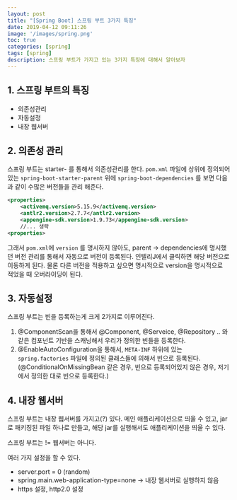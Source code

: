 ```yaml
---
layout: post
title: "[Spring Boot] 스프링 부트 3가지 특징" 
date: 2019-04-12 09:11:26
image: '/images/spring.png'
toc: true
categories: [spring]
tags: [spring]
description: 스프링 부트가 가지고 있는 3가지 특징에 대해서 알아보자
---
```


## 1. 스프링 부트의 특징

- 의존성관리
- 자동설정
- 내장 웹서버

## 2. 의존성 관리

스프링 부트는 starter- 를 통해서 의존성관리를 한다. `pom.xml` 파일에 상위에 정의되어있는 `spring-boot-starter-parent` 위에 `spring-boot-dependencies` 를 보면 다음과 같이 수많은 버전들을 관리 해준다.

```xml
<properties>
	<activemq.version>5.15.9</activemq.version>
	<antlr2.version>2.7.7</antlr2.version>
	<appengine-sdk.version>1.9.73</appengine-sdk.version>
	//... 생략
<properties>
```

그래서 `pom.xml`에 `version` 를 명시하지 않아도, parent -> dependencies에 명시했던 버전 관리를 통해서 자동으로 버전이 등록된다. 인텔리J에서 클릭하면 해당 버전으로 이동하게 된다. 물론 다른 버전을 적용하고 싶으면 명시적으로 version을 명시적으로 적었을 때 오버라이딩이 된다.

## 3. 자동설정

스프링 부트는 빈을 등록하는게 크게 2가지로 이루어진다.

1. @ComponentScan을 통해서 @Component, @Serveice, @Repository .. 와 같은 컴포넌트 기반을 스캐닝해서 우리가 정의한 빈들을 등록한다.
2. @EnableAutoConfiguration을 통해서, `META-INF` 하위에 있는 `spring.factories` 파일에 정의된 클래스들에 의해서 빈으로 등록된다. (@ConditionalOnMissingBean 같은 경우, 빈으로 등록되어있지 않은 경우, 저기에서 정의한 대로 빈으로 등록한다.)

## 4. 내장 웹서버

스프링 부트는 내장 웹서버를 가지고(?) 있다. 메인 애플리케이션으로 띄울 수 있고, jar로 패키징된 파일 하나로 만들고, 해당 jar를 실행해서도 애플리케이션을 띄울 수 있다.

스프링 부트는 != 웹서버는 아니다.

여러 가지 설정을 할 수 있다.

- server.port = 0 (random)
- spring.main.web-application-type=none -> 내장 웹서버로 실행하지 않음
- https 설정, http2.0 설정
